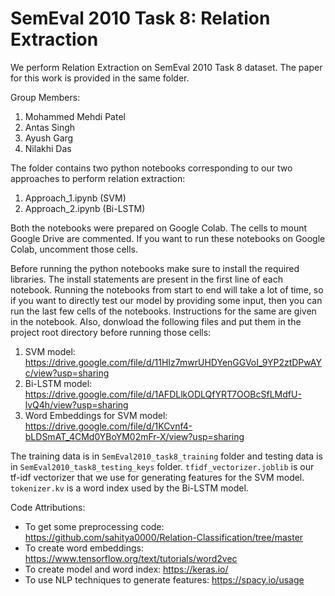 # SemEval 2010 Task 8: Relation Extraction

We perform Relation Extraction on SemEval 2010 Task 8 dataset. The paper for this work is provided in the same folder.

Group Members:
1. Mohammed Mehdi Patel
2. Antas Singh
3. Ayush Garg
4. Nilakhi Das

The folder contains two python notebooks corresponding to our two approaches to perform relation extraction:
1. Approach_1.ipynb (SVM)
2. Approach_2.ipynb (Bi-LSTM)

Both the notebooks were prepared on Google Colab. The cells to mount Google Drive are commented. If you want to run these notebooks on Google Colab, uncomment those cells.

Before running the python notebooks make sure to install the required libraries. The install statements are present in the first line of each notebook. Running the notebooks from start to end will take a lot of time, so if you want to directly test our model by providing some input, then you can run the last few cells of the notebooks. Instructions for the same are given in the notebook. Also, donwload the following files and put them in the project root directory before running those cells:

1. SVM model: https://drive.google.com/file/d/11HIz7mwrUHDYenGGVoI_9YP2ztDPwAYc/view?usp=sharing
2. Bi-LSTM model: https://drive.google.com/file/d/1AFDLlkODLQfYRT7OOBcSfLMdfU-lvQ4h/view?usp=sharing
3. Word Embeddings for SVM model: https://drive.google.com/file/d/1KCvnf4-bLDSmAT_4CMd0YBoYM02mFr-X/view?usp=sharing


The training data is in `SemEval2010_task8_training` folder and testing data is in `SemEval2010_task8_testing_keys` folder. `tfidf_vectorizer.joblib` is our tf-idf vectorizer that we use for generating features for the SVM model. `tokenizer.kv` is a word index used by the Bi-LSTM model.

Code Attributions:
- To get some preprocessing code: https://github.com/sahitya0000/Relation-Classification/tree/master
- To create word embeddings: https://www.tensorflow.org/text/tutorials/word2vec
- To create model and word index: https://keras.io/
- To use NLP techniques to generate features: https://spacy.io/usage